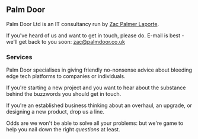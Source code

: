 ## Palm Door

Palm Door Ltd is an IT consultancy run by [Zac Palmer Laporte](https://www.linkedin.com/in/zachary-palmer-laporte-031725158/).

If you've heard of us and want to get in touch, please do. E-mail is best - we'll get back to you soon: zac@palmdoor.co.uk

### Services

Palm Door specialises in giving friendly no-nonsense advice about bleeding edge tech platforms to companies or individuals.

If you're starting a new project and you want to hear about the substance behind the buzzwords you should get in touch.

If you're an established business thinking about an overhaul, an upgrade, or designing a new product, drop us a line.

Odds are we won't be able to solve all your problems: but we're game to help you nail down the right _questions_ at least.



